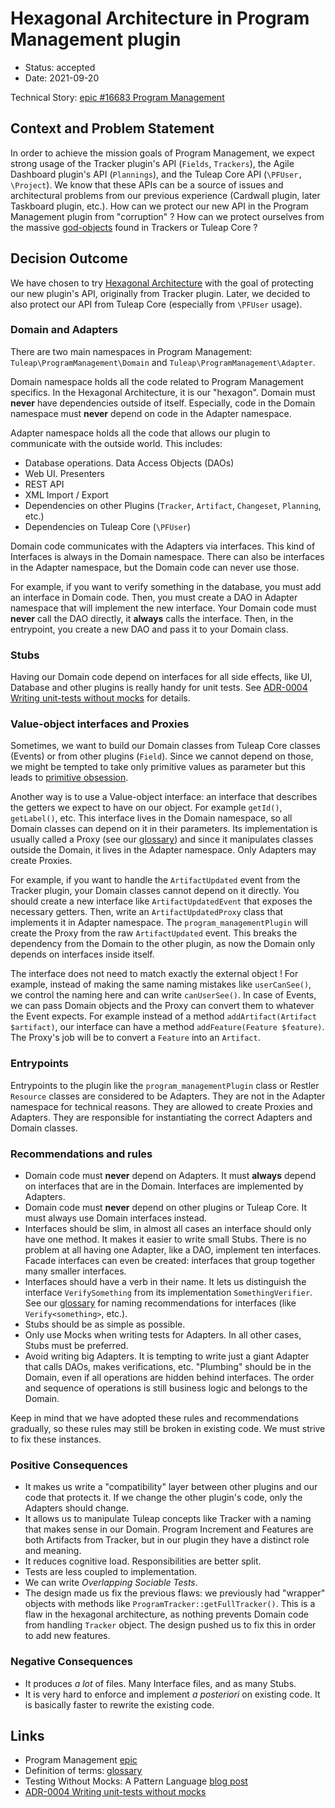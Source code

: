 # Hexagonal Architecture in Program Management plugin

* Status: accepted
* Date: 2021-09-20

Technical Story: [epic #16683 Program Management][0]

## Context and Problem Statement

In order to achieve the mission goals of Program Management, we expect strong usage of the Tracker plugin's API (`Fields`, `Trackers`), the Agile Dashboard plugin's API (`Plannings`), and the Tuleap Core API (`\PFUser, \Project`). We know that these APIs can be a source of issues and architectural problems from our previous experience (Cardwall plugin, later Taskboard plugin, etc.). How can we protect our new API in the Program Management plugin from "corruption" ? How can we protect ourselves from the massive [god-objects][2] found in Trackers or Tuleap Core ?

## Decision Outcome

We have chosen to try [Hexagonal Architecture][3] with the goal of protecting our new plugin's API, originally from Tracker plugin. Later, we decided to also protect our API from Tuleap Core (especially from `\PFUser` usage).

### Domain and Adapters

There are two main namespaces in Program Management: `Tuleap\ProgramManagement\Domain` and `Tuleap\ProgramManagement\Adapter`.

Domain namespace holds all the code related to Program Management specifics. In the Hexagonal Architecture, it is our "hexagon". Domain must **never** have dependencies outside of itself. Especially, code in the Domain namespace must **never** depend on code in the Adapter namespace.

Adapter namespace holds all the code that allows our plugin to communicate with the outside world. This includes:
- Database operations. Data Access Objects (DAOs)
- Web UI. Presenters
- REST API
- XML Import / Export
- Dependencies on other Plugins (`Tracker`, `Artifact`, `Changeset`, `Planning`, etc.)
- Dependencies on Tuleap Core (`\PFUser`)

Domain code communicates with the Adapters via interfaces. This kind of Interfaces is always in the Domain namespace. There can also be interfaces in the Adapter namespace, but the Domain code can never use those.

For example, if you want to verify something in the database, you must add an interface in Domain code. Then, you must create a DAO in Adapter namespace that will implement the new interface. Your Domain code must **never** call the DAO directly, it **always** calls the interface. Then, in the entrypoint, you create a new DAO and pass it to your Domain class.

### Stubs

Having our Domain code depend on interfaces for all side effects, like UI, Database and other plugins is really handy for unit tests. See [ADR-0004 Writing unit-tests without mocks][6] for details.

### Value-object interfaces and Proxies

Sometimes, we want to build our Domain classes from Tuleap Core classes (Events) or from other plugins (`Field`). Since we cannot depend on those, we might be tempted to take only primitive values as parameter but this leads to [primitive obsession][5].

Another way is to use a Value-object interface: an interface that describes the getters we expect to have on our object. For example `getId()`, `getLabel()`, etc. This interface lives in the Domain namespace, so all Domain classes can depend on it in their parameters. Its implementation is usually called a Proxy (see our [glossary][1]) and since it manipulates classes outside the Domain, it lives in the Adapter namespace. Only Adapters may create Proxies.

For example, if you want to handle the `ArtifactUpdated` event from the Tracker plugin, your Domain classes cannot depend on it directly. You should create a new interface like `ArtifactUpdatedEvent` that exposes the necessary getters. Then, write an `ArtifactUpdatedProxy` class that implements it in Adapter namespace. The `program_managementPlugin` will create the Proxy from the raw `ArtifactUpdated` event. This breaks the dependency from the Domain to the other plugin, as now the Domain only depends on interfaces inside itself.

The interface does not need to match exactly the external object ! For example, instead of making the same naming mistakes like `userCanSee()`, we control the naming here and can write `canUserSee()`. In case of Events, we can pass Domain objects and the Proxy can convert them to whatever the Event expects. For example instead of a method `addArtifact(Artifact $artifact)`, our interface can have a method `addFeature(Feature $feature)`. The Proxy's job will be to convert a `Feature` into an `Artifact`.

### Entrypoints

Entrypoints to the plugin like the `program_managementPlugin` class or Restler `Resource` classes are considered to be Adapters. They are not in the Adapter namespace for technical reasons. They are allowed to create Proxies and Adapters. They are responsible for instantiating the correct Adapters and Domain classes.

### Recommendations and rules

- Domain code must **never** depend on Adapters. It must **always** depend on interfaces that are in the Domain. Interfaces are implemented by Adapters.
- Domain code must **never** depend on other plugins or Tuleap Core. It must always use Domain interfaces instead.
- Interfaces should be slim, in almost all cases an interface should only have one method. It makes it easier to write small Stubs. There is no problem at all having one Adapter, like a DAO, implement ten interfaces. Facade interfaces can even be created: interfaces that group together many smaller interfaces.
- Interfaces should have a verb in their name. It lets us distinguish the interface `VerifySomething` from its implementation `SomethingVerifier`. See our [glossary][1] for naming recommendations for interfaces (like `Verify<something>`, etc.).
- Stubs should be as simple as possible.
- Only use Mocks when writing tests for Adapters. In all other cases, Stubs must be preferred.
- Avoid writing big Adapters. It is tempting to write just a giant Adapter that calls DAOs, makes verifications, etc. "Plumbing" should be in the Domain, even if all operations are hidden behind interfaces. The order and sequence of operations is still business logic and belongs to the Domain.

Keep in mind that we have adopted these rules and recommendations gradually, so these rules may still be broken in existing code. We must strive to fix these instances.

### Positive Consequences

* It makes us write a "compatibility" layer between other plugins and our code that protects it. If we change the other plugin's code, only the Adapters should change.
* It allows us to manipulate Tuleap concepts like Tracker with a naming that makes sense in our Domain. Program Increment and Features are both Artifacts from Tracker, but in our plugin they have a distinct role and meaning.
* It reduces cognitive load. Responsibilities are better split.
* Tests are less coupled to implementation.
* We can write _Overlapping Sociable Tests_.
* The design made us fix the previous flaws: we previously had "wrapper" objects with methods like `ProgramTracker::getFullTracker()`. This is a flaw in the hexagonal architecture, as nothing prevents Domain code from handling `Tracker` object. The design pushed us to fix this in order to add new features.

### Negative Consequences

* It produces _a lot_ of files. Many Interface files, and as many Stubs.
* It is very hard to enforce and implement _a posteriori_ on existing code. It is basically faster to rewrite the existing code.

## Links

* Program Management [epic][0]
* Definition of terms: [glossary][1]
* Testing Without Mocks: A Pattern Language [blog post][4]
* [ADR-0004 Writing unit-tests without mocks][6]

[0]: https://tuleap.net/plugins/tracker/?aid=16683
[1]: <./glossary.md>
[2]: https://en.wikipedia.org/wiki/God_object
[3]: https://en.wikipedia.org/wiki/Hexagonal_architecture_(software)
[4]: https://www.jamesshore.com/v2/blog/2018/testing-without-mocks
[5]: https://martinfowler.com/bliki/DataClump.html
[6]: <./0004-mock-free-tests.md>
